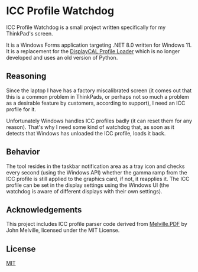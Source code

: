 # ICC Profile Watchdog

ICC Profile Watchdog is a small project written specifically for my ThinkPad's screen.

It is a Windows Forms application targeting .NET 8.0 written for Windows 11. It is a replacement for the [DisplayCAL Profile Loader](https://displaycal.net) which is no longer developed and uses an old version of Python.

## Reasoning

Since the laptop I have has a factory miscalibrated screen (it comes out that this is a common problem in ThinkPads, or perhaps not so much a problem as a desirable feature by customers, according to support), I need an ICC profile for it.

Unfortunately Windows handles ICC profiles badly (it can reset them for any reason). That's why I need some kind of watchdog that, as soon as it detects that Windows has unloaded the ICC profile, loads it back.

## Behavior

The tool resides in the taskbar notification area as a tray icon and checks every second (using the Windows API) whether the gamma ramp from the ICC profile is still applied to the graphics card, if not, it reapplies it. The ICC profile can be set in the display settings using the Windows UI (the watchdog is aware of different displays with their own settings).

## Acknowledgements

This project includes ICC profile parser code derived from [Melville.PDF](https://github.com/DrJohnMelville/Pdf) by John Melville, licensed under the MIT License.

## License

[MIT](./LICENSE)
